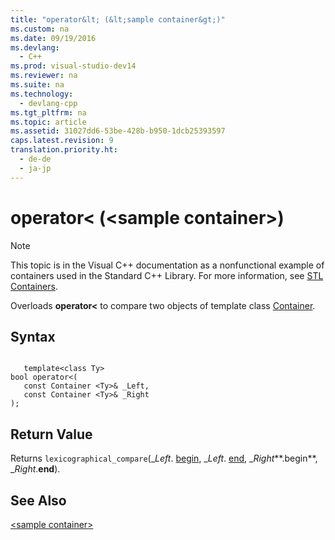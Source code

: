 ```yaml
---
title: "operator&lt; (&lt;sample container&gt;)"
ms.custom: na
ms.date: 09/19/2016
ms.devlang: 
  - C++
ms.prod: visual-studio-dev14
ms.reviewer: na
ms.suite: na
ms.technology: 
  - devlang-cpp
ms.tgt_pltfrm: na
ms.topic: article
ms.assetid: 31027dd6-53be-428b-b950-1dcb25393597
caps.latest.revision: 9
translation.priority.ht: 
  - de-de
  - ja-jp
---
```

# operator&lt; (&lt;sample container&gt;)
> [!NOTE]
>  This topic is in the Visual C++ documentation as a nonfunctional example of containers used in the Standard C++ Library. For more information, see [STL Containers](../vs140/STL-Containers.md).  
  
 Overloads **operator<** to compare two objects of template class [Container](../vs140/Sample-Container-Class.md).  
  
## Syntax  
  
```  
  
   template<class Ty>  
bool operator<(  
   const Container <Ty>& _Left,  
   const Container <Ty>& _Right  
);  
```  
  
## Return Value  
 Returns `lexicographical_compare`(_*Left*. [begin](../vs140/Container-Class--begin.md), \_*Left*. [end](../vs140/Container-Class--end.md), \_*Right***.begin**, \_*Right*.**end**).  
  
## See Also  
 [<sample container\>](../vs140/-sample-container-.md)